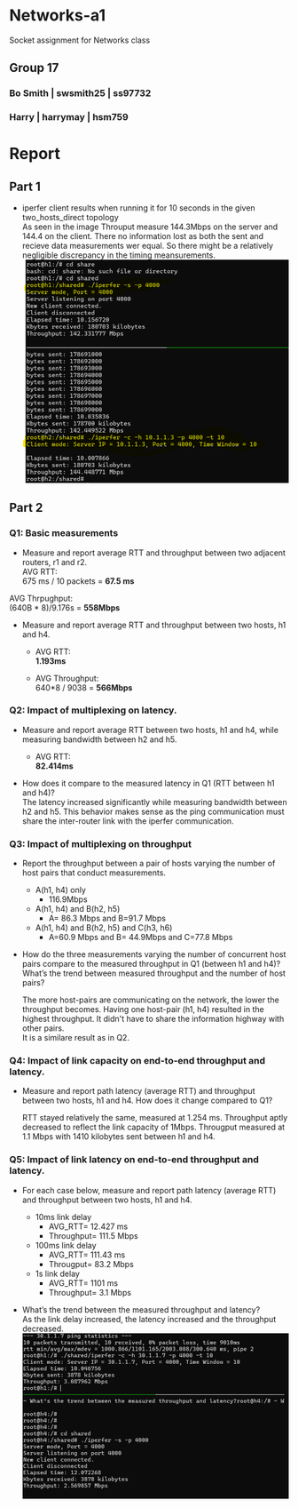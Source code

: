 # Networks-a1
Socket assignment for Networks class
## Group 17
### Bo Smith | swsmith25 | ss97732
### Harry    | harrymay  | hsm759

# Report

## Part 1
- iperfer client results when running it for 10 seconds in the given two_hosts_direct topology  
As seen in the image Throuput measure 144.3Mbps on the server and 144.4 on the client. There no information lost as both the sent and recieve data measurements wer equal. So there might be a relatively negligible discrepancy in the timing meansurements.
![Part1 Output](.\pt1_throughput_screenshot.png)
## Part 2
### Q1: Basic measurements
- Measure and report average RTT and throughput between two adjacent routers, r1 and r2.  
AVG RTT:    
675 ms / 10 packets = **67.5 ms**  
  
AVG Thrpughput:  
(640B * 8)/9.176s = **558Mbps**  
  
- Measure and report average RTT and throughput between two hosts, h1 and h4.  
    - AVG RTT:  
**1.193ms**  
  
    - AVG Throughput:  
640*8 / 9038 = **566Mbps**  
### Q2: Impact of multiplexing on latency.
-  Measure and report average RTT between two hosts, h1 and h4, while measuring bandwidth between h2 and h5.
    - AVG RTT:    
**82.414ms**  

- How does it compare to the measured latency in Q1 (RTT between h1 and h4)?     
The latency increased significantly while measuring bandwidth between h2 and h5. This behavior makes sense as the ping communication must share the inter-router link with the iperfer communication.

### Q3: Impact of multiplexing on throughput
- Report the throughput between a pair of hosts varying the number of host pairs that conduct measurements.
    - A(h1, h4) only
        - 116.9Mbps
    - A(h1, h4) and B(h2, h5)
        - A= 86.3 Mbps and B=91.7 Mbps
    - A(h1, h4) and B(h2, h5) and C(h3, h6)
        - A=60.9 Mbps and B= 44.9Mbps and C=77.8 Mbps

- How do the three measurements varying the number of concurrent host pairs compare to the measured throughput in Q1 (between h1 and h4)? What’s the trend between measured throughput and the number of host pairs?  
  
    The more host-pairs are communicating on the network, the lower the throughput becomes. Having one host-pair (h1, h4) resulted in the highest throughput. It didn't have to share the information highway with other pairs.  
    It is a similare result as in Q2.
      
### Q4: Impact of link capacity on end-to-end throughput and latency.
- Measure and report path latency (average RTT) and throughput between two hosts, h1 and h4. How does it change compared to Q1?    

    RTT stayed relatively the same, measured at 1.254 ms. Throughput aptly decreased to reflect the link capacity of 1Mbps. Througput measured at 1.1 Mbps with 1410 kilobytes sent between h1 and h4.

### Q5: Impact of link latency on end-to-end throughput and latency.
- For each case below, measure and report path latency (average RTT) and throughput between two hosts, h1 and h4.
    - 10ms link delay  
        - AVG_RTT= 12.427 ms
        - Throughput= 111.5 Mbps
    - 100ms link delay 
        - AVG_RTT= 111.43 ms
        - Througput= 83.2 Mbps
    - 1s link delay  
        - AVG_RTT= 1101 ms
        - Throughput= 3.1 Mbps


- What’s the trend between the measured throughput and latency?  
    As the link delay increased, the latency increased and the throughput decreased.
![P2-Q5 Output](.\q5_1sdelay_output.png)